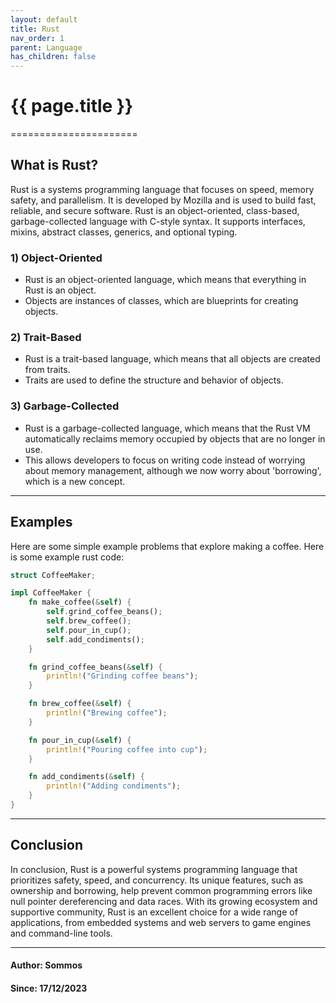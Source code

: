 ```yaml
---
layout: default
title: Rust
nav_order: 1
parent: Language
has_children: false
---
```


# {{ page.title }}

======================

## What is Rust?

Rust is a systems programming language that focuses on speed, memory safety, and parallelism. It is developed by Mozilla and is used to build fast, reliable, and secure software. Rust is an object-oriented, class-based, garbage-collected language with C-style syntax. It supports interfaces, mixins, abstract classes, generics, and optional typing.

### 1) Object-Oriented

- Rust is an object-oriented language, which means that everything in Rust is an object.
- Objects are instances of classes, which are blueprints for creating objects.

### 2) Trait-Based

- Rust is a trait-based language, which means that all objects are created from traits.
- Traits are used to define the structure and behavior of objects.

### 3) Garbage-Collected

- Rust is a garbage-collected language, which means that the Rust VM automatically reclaims memory occupied by objects that are no longer in use.
- This allows developers to focus on writing code instead of worrying about memory management, although we now worry about 'borrowing', which is a new concept.

---

## Examples

Here are some simple example problems that explore making a coffee. Here is some example rust code:

```rust
struct CoffeeMaker;

impl CoffeeMaker {
    fn make_coffee(&self) {
        self.grind_coffee_beans();
        self.brew_coffee();
        self.pour_in_cup();
        self.add_condiments();
    }

    fn grind_coffee_beans(&self) {
        println!("Grinding coffee beans");
    }

    fn brew_coffee(&self) {
        println!("Brewing coffee");
    }

    fn pour_in_cup(&self) {
        println!("Pouring coffee into cup");
    }

    fn add_condiments(&self) {
        println!("Adding condiments");
    }
}
```

---

## Conclusion

In conclusion, Rust is a powerful systems programming language that prioritizes safety, speed, and concurrency. Its unique features, such as ownership and borrowing, help prevent common programming errors like null pointer dereferencing and data races. With its growing ecosystem and supportive community, Rust is an excellent choice for a wide range of applications, from embedded systems and web servers to game engines and command-line tools.

---

#### Author: Sommos

#### Since: 17/12/2023

